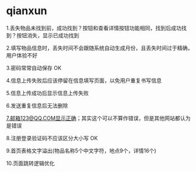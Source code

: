 qianxun
=======

1.丢失物品未找到前，成功找到？按钮和查看详情按钮功能相同，找到后成功找到？按钮消失，显示已成功找到

2.填写物品信息时，丢失时间不会跟随系统自动生成月份，且丢失时间过于精确，用户体验不好

3.密码常常自动保存 OK

4.信息上传失败后应该停留在信息填写页面，以免用户重复书写信息

5.信息上传成功后显示信息上传失败

6.发送重复信息后无法删除

7.邮箱123@QQ.COM显示正确；其实这个可以不算作错误，但是其他网站都认为是错误

8.注册登录验证码不应该区分大小写 OK

9.首页表格文字溢出(物品名称5个中文字符，地点9个，详情16个)

10.页面跳转逻辑优化